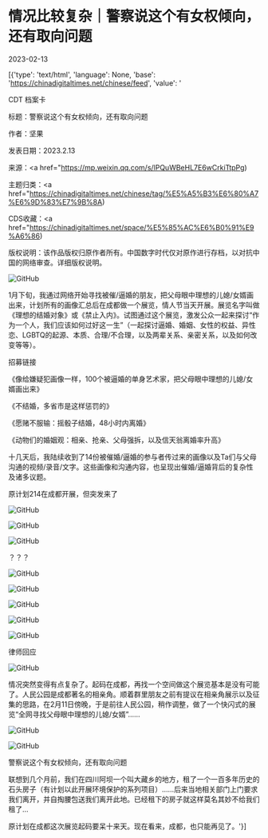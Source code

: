 # 情况比较复杂｜警察说这个有女权倾向，还有取向问题

2023-02-13

[{'type': 'text/html', 'language': None, 'base': 'https://chinadigitaltimes.net/chinese/feed', 'value': '

CDT 档案卡

标题：警察说这个有女权倾向，还有取向问题

作者：坚果

发表日期：2023.2.13

来源：<a href="https://mp.weixin.qq.com/s/lPQuWBeHL7E6wCrkiTtpPg)

主题归类：<a href="https://chinadigitaltimes.net/chinese/tag/%E5%A5%B3%E6%80%A7%E6%9D%83%E7%9B%8A)

CDS收藏：<a href="https://chinadigitaltimes.net/space/%E5%85%AC%E6%B0%91%E9%A6%86)

版权说明：该作品版权归原作者所有。中国数字时代仅对原作进行存档，以对抗中国的网络审查。详细版权说明。





![GitHub](https://chinadigitaltimes.net/chinese/files/2023/02/post-692938-63ea8c403d05d.)

1月下旬，我通过网络开始寻找被催/逼婚的朋友，把父母眼中理想的儿媳/女婿画出来，计划所有的画像汇总后在成都做一个展览，情人节当天开展。展览名字叫做《理想的结婚对象》或《禁止入内》。试图通过这个展览，激发公众一起来探讨“作为一个人，我们应该如何过好这一生”（一起探讨逼婚、婚姻、女性的权益、异性恋、LGBTQ的起源、本质、合理/不合理，以及两辈关系、亲密关系，以及如何改变等等）。

招募链接

《像给嫌疑犯画像一样，100个被逼婚的单身艺术家，把父母眼中理想的儿媳/女婿画出来》

《不结婚，多省市是这样惩罚的》

《愿赌不服输：摇骰子结婚，48小时内离婚》

《动物们的婚姻观：相亲、抢亲、父母强拆，以及信天翁离婚率升高》

十几天后，我陆续收到了14份被催婚/逼婚的参与者传过来的画像以及Ta们与父母沟通的视频/录音/文字。这些画像和沟通内容，也呈现出催婚/逼婚背后的复杂性及诸多议题。

原计划214在成都开展，但突发来了

![GitHub](https://chinadigitaltimes.net/chinese/files/2023/02/post-692938-63ea8c429d601.png)

![GitHub](https://chinadigitaltimes.net/chinese/files/2023/02/post-692938-63ea8c44a45d4.)

![GitHub](https://chinadigitaltimes.net/chinese/files/2023/02/post-692938-63ea8c467f15e.png)

？？？

![GitHub](https://chinadigitaltimes.net/chinese/files/2023/02/post-692938-63ea8c5944826.)

![GitHub](https://chinadigitaltimes.net/chinese/files/2023/02/post-692938-63ea8c5ad8494.)

![GitHub](https://chinadigitaltimes.net/chinese/files/2023/02/post-692938-63ea8c5c7d225.)

![GitHub](https://chinadigitaltimes.net/chinese/files/2023/02/post-692938-63ea8c5e1eeb2.)

![GitHub](https://chinadigitaltimes.net/chinese/files/2023/02/post-692938-63ea8c5fb33cc.)

律师回应

![GitHub](https://chinadigitaltimes.net/chinese/files/2023/02/post-692938-63ea8c61a3cbe.)

情况突然变得有点复杂了。起码在成都，再找一个空间做这个展览基本是没有可能了。人民公园是成都著名的相亲角。顺着群里朋友之前有提议在相亲角展示以及征集的思路，在2月11日傍晚，于是前往人民公园，稍作调整，做了一个快闪式的展览“全网寻找父母眼中理想的儿媳/女婿”……

![GitHub](https://chinadigitaltimes.net/chinese/files/2023/02/post-692938-63ea8c63e2225.)

![GitHub](https://chinadigitaltimes.net/chinese/files/2023/02/post-692938-63ea8c6628130.)

警察说这个有女权倾向，还有取向问题

联想到几个月前，我们在四川阿坝一个叫大藏乡的地方，租了一个一百多年历史的石头房子（有计划以此开展环境保护的系列项目）……后来当地相关部门上门要求我们离开，并自掏腰包送我们离开此地。已经租下的房子就这样莫名其妙不给我们租了…

原计划在成都这次展览起码要呆十来天。现在看来，成都，也只能再见了。'}]